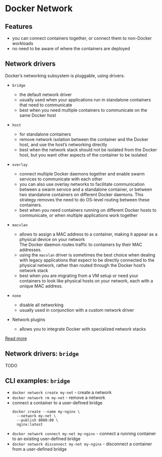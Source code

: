 
# Docker Network

## Features

- you can connect containers together, or connect them to non-Docker workloads
- no need to be aware of where the containers are deployed

## Network drivers

Docker’s networking subsystem is pluggable, using drivers:

- `bridge`
  - the default network driver
  - usually used when your applications run in standalone containers that need to communicate
  - best when you need multiple containers to communicate on the same Docker host

- `host`
  - for standalone containers
  - remove network isolation between the container and the Docker host, and use the host’s networking directly
  - best when the network stack should not be isolated from the Docker host, but you want other aspects of the container to be isolated

- `overlay`
  - connect multiple Docker daemons together and enable swarm services to communicate with each other
  - you can also use overlay networks to facilitate communication between a swarm service and a standalone container, or between two standalone containers on different Docker daemons. This strategy removes the need to do OS-level routing between these containers.
  - best when you need containers running on different Docker hosts to communicate, or when multiple applications work together

- `macvlan`
  - allows to assign a MAC address to a container, making it appear as a physical device on your network   
    The Docker daemon routes traffic to containers by their MAC addresses.
  - using the `macvlan` driver is sometimes the best choice when dealing with legacy applications that expect to be directly connected to the physical network, rather than routed through the Docker host’s network stack
  - best when you are migrating from a VM setup or need your containers to look like physical hosts on your network, each with a unique MAC address.

- `none`
  - disable all networking
  - usually used in conjunction with a custom network driver

- Network plugins   
  - allows you to integrate Docker with specialized network stacks

[Read more](https://towardsdatascience.com/docker-networking-919461b7f498)

## Network drivers: `bridge`

TODO

## CLI examples: `bridge`

- `docker network create my-net` - create a network
- `docker network rm my-net` - remove a network
- connect a container to a user-defined bridge   
  ```
  docker create --name my-nginx \
    --network my-net \
    --publish 8080:80 \
    nginx:latest
  ```
- `docker network connect my-net my-nginx` - connect a running container to an existing user-defined bridge
- `docker network disconnect my-net my-nginx` - disconnect a container from a user-defined bridge
